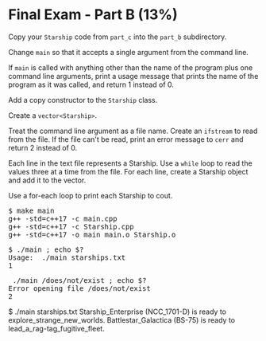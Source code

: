# Final Exam - Part B (13%)

Copy your `Starship` code from `part_c` into the `part_b` subdirectory.

Change `main` so that it accepts a single argument from the command line.

If `main` is called with anything other than the name of the program plus one command line arguments, print a usage message that prints the name of the program as it was called, and return 1 instead of 0.

Add a copy constructor to the `Starship` class.

Create a `vector<Starship>`.

Treat the command line argument as a file name. Create an `ifstream` to read from the file. If the file can't be read, print an error message to `cerr` and return 2 instead of 0.

Each line in the text file represents a Starship. Use a `while` loop to read the values three at a time from the file. For each line, create a Starship object and add it to the vector.

Use a for-each loop to print each Starship to cout.

<pre>$ make main
g++ -std=c++17 -c main.cpp
g++ -std=c++17 -c Starship.cpp
g++ -std=c++17 -o main main.o Starship.o
</pre>

<pre>$ ./main ; echo $?
Usage:	./main starships.txt
1
</pre>

<pre> ./main /does/not/exist ; echo $?
Error opening file /does/not/exist
2
</pre>

</pre>$ ./main starships.txt
Starship_Enterprise (NCC_1701-D) is ready to explore_strange_new_worlds.
Battlestar_Galactica (BS-75) is ready to lead_a_rag-tag_fugitive_fleet.
</pre>